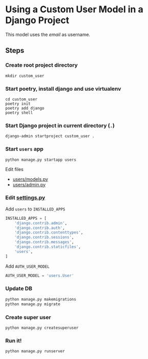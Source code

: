 # Using a Custom User Model in a Django Project

This model uses the *email* as username.


## Steps

### Create root project directory

```
mkdir custom_user
```

### Start poetry, install django and use virtualenv

```
cd custom_user
poetry init
poetry add django
poetry shell
```

### Start Django project in current directory (`.`)
```
django-admin startproject custom_user .
```

### Start `users` app

```
python manage.py startapp users
```

Edit files

- [users/models.py](users/models.py)
- [users/admin.py](users/admin.py)

### Edit [settings.py](custom_user/settings.py)

Add `users` to `INSTALLED_APPS`

```python
INSTALLED_APPS = [
    'django.contrib.admin',
    'django.contrib.auth',
    'django.contrib.contenttypes',
    'django.contrib.sessions',
    'django.contrib.messages',
    'django.contrib.staticfiles',
    'users',
]
```

Add `AUTH_USER_MODEL`

```python
AUTH_USER_MODEL = 'users.User'
```

### Update DB

```bash
python manage.py makemigrations
python manage.py migrate
```

### Create super user

```
python manage.py createsuperuser
```

### Run it!

```
python manage.py runserver
```